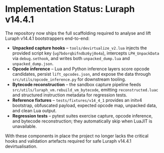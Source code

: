 # Implementation Status: Luraph v14.4.1

The repository now ships the full scaffolding required to analyse and lift
Luraph v14.4.1 bootstrappers end-to-end:

* **Unpacked capture hooks** – `tools/devirtualize_v2.lua` injects the provided
 script key (`ug7bdorqbifndbz6yj0o4a`), intercepts `LPH_UnpackData` via
  `debug.sethook`, and writes both `unpacked_dump.lua` and
  `unpacked_dump.json`.
* **Opcode inference** – Lua and Python inference layers score opcode
  candidates, persist `lift_opcodes.json`, and expose the data through
  `src/utils/opcode_inference.py` for downstream tooling.
* **Bytecode reconstruction** – the sandbox capture pipeline feeds
  `src/utils/luraph_vm.rebuild_vm_bytecode`, emitting `reconstructed.luac` and
  structured instruction metadata for regression tests.
* **Reference fixtures** – `tests/fixtures/v14_4_1` provides an initv4 bootstrap,
  obfuscated payload, expected opcode map, unpacked data, and clean Lua output.
* **Regression tests** – pytest suites exercise capture, opcode inference, and
  bytecode reconstruction; they automatically skip when LuaJIT is unavailable.

With these components in place the project no longer lacks the critical hooks
and validation artefacts required for safe Luraph v14.4.1 devirtualisation.
